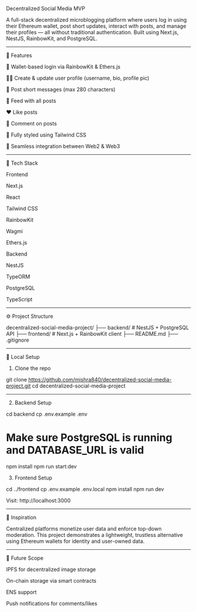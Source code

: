 Decentralized Social Media MVP

A full-stack decentralized microblogging platform where users log in using their Ethereum wallet, post short updates, interact with posts, and manage their profiles — all without traditional authentication. Built using Next.js, NestJS, RainbowKit, and PostgreSQL.


---

🚀 Features

🔐 Wallet-based login via RainbowKit & Ethers.js

🧑‍💼 Create & update user profile (username, bio, profile pic)

📝 Post short messages (max 280 characters)

📰 Feed with all posts

❤️ Like posts

💬 Comment on posts

🌈 Fully styled using Tailwind CSS

🔗 Seamless integration between Web2 & Web3



---

🧰 Tech Stack

Frontend

Next.js

React

Tailwind CSS

RainbowKit

Wagmi

Ethers.js


Backend

NestJS

TypeORM

PostgreSQL

TypeScript



---

⚙️ Project Structure

decentralized-social-media-project/
├── backend/ # NestJS + PostgreSQL API
├── frontend/ # Next.js + RainbowKit client
├── README.md
├── .gitignore


---

🧪 Local Setup

1. Clone the repo

git clone https://github.com/mishra840/decentralized-social-media-project.git
cd decentralized-social-media-project


---

2. Backend Setup

cd backend
cp .env.example .env
# Make sure PostgreSQL is running and DATABASE_URL is valid
npm install
npm run start:dev



3. Frontend Setup

cd ../frontend
cp .env.example .env.local
npm install
npm run dev

Visit: http://localhost:3000


---

🧠 Inspiration

Centralized platforms monetize user data and enforce top-down moderation. This project demonstrates a lightweight, trustless alternative using Ethereum wallets for identity and user-owned data.


---

📌 Future Scope

IPFS for decentralized image storage

On-chain storage via smart contracts

ENS support

Push notifications for comments/likes
